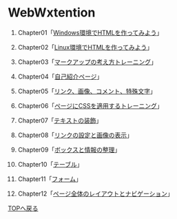 # WebWxtention


1. Chapter01「[Windows環境でHTMLを作ってみよう](chapter01)」

2. Chapter02「[Linux環境でHTMLを作ってみよう](chapter02)」

3. Chapter03「[マークアップの考え方トレーニング](chapter03)」

4. Chapter04「[自己紹介ページ](chapter04)」

5. Chapter05「[リンク、画像、コメント、特殊文字](chapter05)」

6. Chapter06「[ページにCSSを適用するトレーニング](chapter06)」  

7. Chapter07「[テキストの装飾](chapter07)」  

8. Chapter08「[リンクの設定と画像の表示](chapter08)」  

9. Chapter09「[ボックスと情報の整理](chapter09)」  

10. Chapter10「[テーブル](chapter10)」  

11. Chapter11「[フォーム](chapter11)」

12. Chapter12「[ページ全体のレイアウトとナビゲーション](chapter12)」

[TOPへ戻る](https://github.com/n20011/WebExtention-HTML-ver2/blob/master/page1.md)
